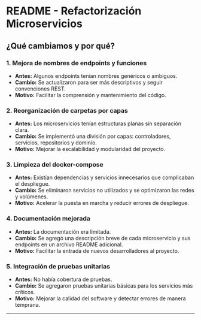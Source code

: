 # README - Refactorización Microservicios

## ¿Qué cambiamos y por qué?

### 1. Mejora de nombres de endpoints y funciones
- **Antes:** Algunos endpoints tenían nombres genéricos o ambiguos.
- **Cambio:** Se actualizaron para ser más descriptivos y seguir convenciones REST.
- **Motivo:** Facilitar la comprensión y mantenimiento del código.

### 2. Reorganización de carpetas por capas
- **Antes:** Los microservicios tenían estructuras planas sin separación clara.
- **Cambio:** Se implementó una división por capas: controladores, servicios, repositorios y dominio.
- **Motivo:** Mejorar la escalabilidad y modularidad del proyecto.

### 3. Limpieza del docker-compose
- **Antes:** Existían dependencias y servicios innecesarios que complicaban el despliegue.
- **Cambio:** Se eliminaron servicios no utilizados y se optimizaron las redes y volúmenes.
- **Motivo:** Acelerar la puesta en marcha y reducir errores de despliegue.

### 4. Documentación mejorada
- **Antes:** La documentación era limitada.
- **Cambio:** Se agregó una descripción breve de cada microservicio y sus endpoints en un archivo README adicional.
- **Motivo:** Facilitar la entrada de nuevos desarrolladores al proyecto.

### 5. Integración de pruebas unitarias
- **Antes:** No había cobertura de pruebas.
- **Cambio:** Se agregaron pruebas unitarias básicas para los servicios más críticos.
- **Motivo:** Mejorar la calidad del software y detectar errores de manera temprana.

---
